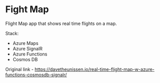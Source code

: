 # Fight Map
Flight Map app that shows real time flights on a map.

Stack:
- Azure Maps
- Azure SignalR
- Azure Functions
- Cosmos DB

Original link - https://davetheunissen.io/real-time-flight-map-w-azure-functions-cosmosdb-signalr/
